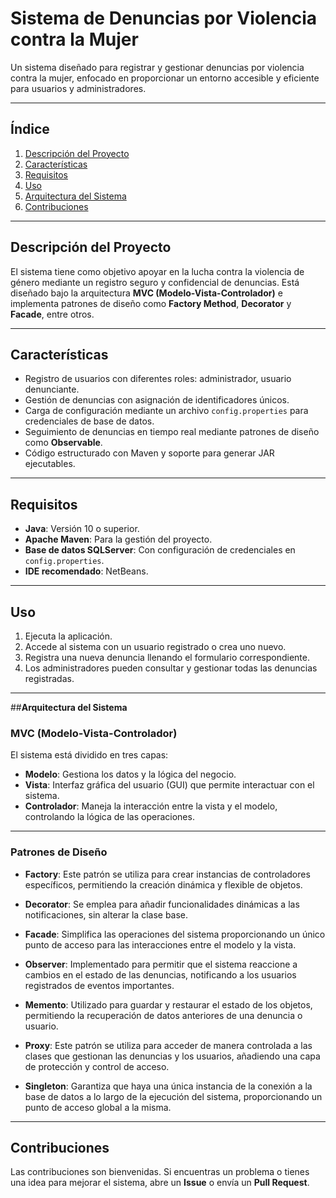 # **Sistema de Denuncias por Violencia contra la Mujer**
Un sistema diseñado para registrar y gestionar denuncias por violencia contra la mujer, enfocado en proporcionar un entorno accesible y eficiente para usuarios y administradores.

---
## **Índice**
1. [Descripción del Proyecto](#descripción-del-proyecto)
2. [Características](#características)
3. [Requisitos](#requisitos)
4. [Uso](#uso)
5. [Arquitectura del Sistema](#arquitectura-del-sistema)
6. [Contribuciones](#contribuciones)


---

## **Descripción del Proyecto**
El sistema tiene como objetivo apoyar en la lucha contra la violencia de género mediante un registro seguro y confidencial de denuncias. Está diseñado bajo la arquitectura **MVC (Modelo-Vista-Controlador)** e implementa patrones de diseño como **Factory Method**, **Decorator** y **Facade**, entre otros.

---

## **Características**
- Registro de usuarios con diferentes roles: administrador, usuario denunciante.
- Gestión de denuncias con asignación de identificadores únicos.
- Carga de configuración mediante un archivo `config.properties` para credenciales de base de datos.
- Seguimiento de denuncias en tiempo real mediante patrones de diseño como **Observable**.
- Código estructurado con Maven y soporte para generar JAR ejecutables.

---

## **Requisitos**
- **Java**: Versión 10 o superior.
- **Apache Maven**: Para la gestión del proyecto.
- **Base de datos SQLServer**: Con configuración de credenciales en `config.properties`.
- **IDE recomendado**: NetBeans.

---

## **Uso**
1. Ejecuta la aplicación.
2. Accede al sistema con un usuario registrado o crea uno nuevo.
3. Registra una nueva denuncia llenando el formulario correspondiente.
4. Los administradores pueden consultar y gestionar todas las denuncias registradas.

---

##**Arquitectura del Sistema**
### MVC (Modelo-Vista-Controlador)
El sistema está dividido en tres capas:

- **Modelo**: Gestiona los datos y la lógica del negocio.
- **Vista**: Interfaz gráfica del usuario (GUI) que permite interactuar con el sistema.
- **Controlador**: Maneja la interacción entre la vista y el modelo, controlando la lógica de las operaciones.

---

### Patrones de Diseño

- **Factory**: Este patrón se utiliza para crear instancias de controladores específicos, permitiendo la creación dinámica y flexible de objetos.

- **Decorator**: Se emplea para añadir funcionalidades dinámicas a las notificaciones, sin alterar la clase base.

- **Facade**: Simplifica las operaciones del sistema proporcionando un único punto de acceso para las interacciones entre el modelo y la vista.

- **Observer**: Implementado para permitir que el sistema reaccione a cambios en el estado de las denuncias, notificando a los usuarios registrados de eventos importantes.

- **Memento**: Utilizado para guardar y restaurar el estado de los objetos, permitiendo la recuperación de datos anteriores de una denuncia o usuario.

- **Proxy**: Este patrón se utiliza para acceder de manera controlada a las clases que gestionan las denuncias y los usuarios, añadiendo una capa de protección y control de acceso.

- **Singleton**: Garantiza que haya una única instancia de la conexión a la base de datos a lo largo de la ejecución del sistema, proporcionando un punto de acceso global a la misma.

---

## Contribuciones

Las contribuciones son bienvenidas. Si encuentras un problema o tienes una idea para mejorar el sistema, abre un **Issue** o envía un **Pull Request**.